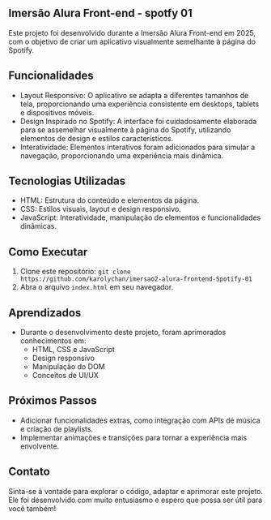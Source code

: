 
## Imersão Alura Front-end - spotfy 01

Este projeto foi desenvolvido durante a Imersão Alura Front-end em 2025, com o objetivo de criar um aplicativo visualmente semelhante à página do Spotify.

## Funcionalidades

*   Layout Responsivo: O aplicativo se adapta a diferentes tamanhos de tela, proporcionando uma experiência consistente em desktops, tablets e dispositivos móveis.
*   Design Inspirado no Spotify: A interface foi cuidadosamente elaborada para se assemelhar visualmente à página do Spotify, utilizando elementos de design e estilos característicos.
*   Interatividade: Elementos interativos foram adicionados para simular a navegação, proporcionando uma experiência mais dinâmica.

## Tecnologias Utilizadas

*   HTML: Estrutura do conteúdo e elementos da página.
*   CSS: Estilos visuais, layout e design responsivo.
*   JavaScript: Interatividade, manipulação de elementos e funcionalidades dinâmicas.

## Como Executar

1.  Clone este repositório: `git clone https://github.com/karolychan/imersao2-alura-frontend-Spotify-01`
2.  Abra o arquivo `index.html` em seu navegador.

## Aprendizados

*   Durante o desenvolvimento deste projeto, foram aprimorados conhecimentos em:
    *   HTML, CSS e JavaScript
    *   Design responsivo
    *   Manipulação do DOM
    *   Conceitos de UI/UX

## Próximos Passos

*   Adicionar funcionalidades extras, como integração com APIs de música e criação de playlists.
*   Implementar animações e transições para tornar a experiência mais envolvente.

## Contato
Sinta-se à vontade para explorar o código, adaptar e aprimorar este projeto. Ele foi desenvolvido com muito entusiasmo e espero que possa ser útil para você também!